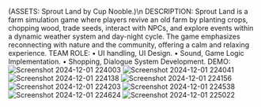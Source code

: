 (ASSETS: Sprout Land by Cup Nooble.)\n
DESCRIPTION: Sprout Land is a farm simulation game where players revive an old
farm by planting crops, chopping wood, trade seeds, interact with NPCs, and
explore events within a dynamic weather system and day-night cycle. The game
emphasizes reconnecting with nature and the community, offering a calm and
relaxing experience.
TEAM ROLE:
• UI handling, UI Design.
• Sound, Game Logic Implementation.
• Shopping, Dialogue System Development.
DEMO:
![Screenshot 2024-12-01 224003](https://github.com/user-attachments/assets/2145e7e5-1a1d-4e43-b850-022d51d136c0)
![Screenshot 2024-12-01 224041](https://github.com/user-attachments/assets/2db86071-b836-4e80-8aa9-1db258ffa089)
![Screenshot 2024-12-01 224138](https://github.com/user-attachments/assets/0186855c-d73a-4119-91ef-c08ffc2777a3)
![Screenshot 2024-12-01 224156](https://github.com/user-attachments/assets/0f3e77c0-d2b0-48f1-be1a-b3a654310874)
![Screenshot 2024-12-01 224203](https://github.com/user-attachments/assets/97c7f629-967f-468f-8ca0-02d66b43683f)
![Screenshot 2024-12-01 224538](https://github.com/user-attachments/assets/83d13e0a-0562-4fa7-aa3c-1323a3451a86)
![Screenshot 2024-12-01 224624](https://github.com/user-attachments/assets/553ee2b2-cdc9-4462-a2af-c8afdff15fb2)
![Screenshot 2024-12-01 225022](https://github.com/user-attachments/assets/102bd588-f613-49a5-b199-1ce4130ac88e)
